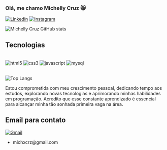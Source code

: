 ### Olá, me chamo Michelly Cruz 😸

[![Linkedin](https://img.shields.io/badge/LinkedIn-0077B5?style=for-the-badge&logo=linkedin&logoColor=white)](https://www.linkedin.com/in/michelly-cruz-de-souza-996766206/)
[![Instagram](https://img.shields.io/badge/Instagram-E4405F?style=for-the-badge&logo=instagram&logoColor=white)](https://www.instagram.com/michxcrz00/)

![Michelly Cruz GitHub stats](https://github-readme-stats.vercel.app/api?username=michellycruz&show_icons=true&theme=radical)

## Tecnologias

<div style="display: inline_block"> <br/>
  <img align="center" alt="html5" src="https://img.shields.io/badge/HTML5-E34F26?style=for-the-badge&logo=html5&logoColor=white" />
  <img align="center" alt="css3" src="https://img.shields.io/badge/CSS3-1572B6?style=for-the-badge&logo=css3&logoColor=white" />
  <img align="center" alt="javascript" src="https://img.shields.io/badge/JavaScript-323330?style=for-the-badge&logo=javascript&logoColor=F7DF1E" />
  <img align="center" alt="mysql" src="https://img.shields.io/badge/MySQL-00000F?style=for-the-badge&logo=mysql&logoColor=white" />
</div>
<br/>

![Top Langs](https://github-readme-stats.vercel.app/api/top-langs/?username=michellycruz&hide_progress=true)

Estou comprometida com meu crescimento pessoal, dedicando tempo aos estudos, explorando novas tecnologias e aprimorando minhas habilidades em programação. Acredito que esse constante aprendizado é essencial para alcançar minha tão sonhada primeira vaga na área.

## Email para contato

  [![Gmail](https://img.shields.io/badge/Gmail-D14836?style=for-the-badge&logo=gmail&logoColor=white)](michxcrz@gmail.com)
  
  <ul>
    <li>
      michxcrz@gmail.com
    </li>
  </ul>
